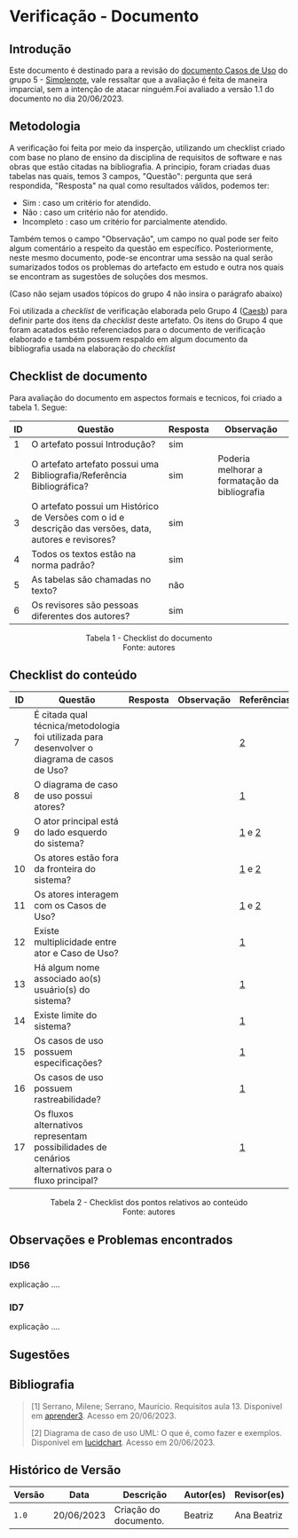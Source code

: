 # Verificação - Documento

## Introdução

Este documento é destinado para a revisão do [documento Casos de Uso](https://requisitos-de-software.github.io/2023.1-Simplenote/modelagem/casos_de_uso/) do grupo 5 - [Simplenote](https://github.com/Requisitos-de-Software/2023.1-Simplenote), vale ressaltar que a avaliação é feita de maneira imparcial, sem a intenção de atacar ninguém.Foi avaliado a versão 1.1 do documento no dia 20/06/2023.

## Metodologia

A verificação foi feita por meio da insperção, utilizando um checklist criado com base no plano de ensino da disciplina de requisitos de software e nas obras que estão citadas na bibliografia. A principio, foram criadas duas tabelas nas quais, temos 3 campos, "Questão": pergunta que será respondida, "Resposta" na qual como resultados válidos, podemos ter:

- Sim : caso um critério for atendido.
- Não : caso um critério não for atendido.
- Incompleto : caso um critério for parcialmente atendido.

Também temos o campo "Observação", um campo no qual pode ser feito algum comentário a respeito da questão em específico. Posteriormente, neste mesmo documento, pode-se encontrar uma sessão na qual serão sumarizados todos os problemas do artefacto em estudo e outra nos quais se encontram as sugestões de soluções dos mesmos.


(Caso não sejam usados tópicos do grupo 4 não insira o parágrafo abaixo)

Foi utilizada a *checklist* de verificação elaborada pelo Grupo 4 ([Caesb](https://requisitos-de-software.github.io/2023.1-Caesb/Verificacao/Grupo5/Entrega1/Entrega1/)) para definir parte dos itens da *checklist* deste artefato. Os itens do Grupo 4 que foram acatados estão referenciados para o documento de verificação elaborado e também possuem respaldo em algum documento da bibliografia usada na elaboração do *checklist* 

## Checklist de documento
Para avaliação do documento em aspectos formais e tecnicos, foi criado a tabela 1. Segue:

|ID|Questão|Resposta|Observação|
|--|-------|--------|----------|
|1|O artefato possui Introdução?                                                                                |   sim     |          |
|2|O artefato artefato possui uma Bibliografia/Referência Bibliográfica?                                        |   sim     | Poderia melhorar a formatação da bibliografia |
|3|O artefato possui um Histórico de Versões com o id e descrição das versões, data, autores e revisores?       |   sim     |          |
|4|Todos os textos estão na norma padrão?                                                                       |   sim     |          |
|5|As tabelas são chamadas no texto?                                                                            |   não     |          |
|6|Os revisores são pessoas diferentes dos autores?                                                             |   sim     |          |

<p align="center"> Tabela 1 - Checklist do documento <br> Fonte: autores </p>

## Checklist do conteúdo

| ID   | Questão | Resposta | Observação | Referências |
| ---- | ------- | -------- | ---------- |-------------|
|  7   | É citada qual técnica/metodologia foi utilizada para desenvolver o diagrama de casos de Uso?       |          |            | [2](#ancora2)     |
|  8   | O diagrama de caso de uso possui atores?                                                           |          |            | [1](#ancora1)     |
|  9   | O ator principal está do lado esquerdo do sistema?                                                 |          |            | [1](#ancora1) e [2](#ancora2)     |
|  10  | Os atores estão fora da fronteira do sistema?                                                      |          |            | [1](#ancora1) e [2](#ancora2)     |
|  11  | Os atores interagem com os Casos de Uso?                                                           |          |            | [1](#ancora1) e [2](#ancora2)     |
|  12  | Existe multiplicidade entre ator e Caso de Uso?                                                    |          |            | [1](#ancora1)     |
|  13  | Há algum nome associado ao(s) usuário(s) do sistema?                                               |          |            | [1](#ancora1)     |
|  14  | Existe limite do sistema?                                                                          |          |            | [1](#ancora1)     |
|  15  | Os casos de uso possuem especificações?                                                            |          |            | [1](#ancora1)     |
|  16  | Os casos de uso possuem rastreabilidade?                                                           |          |            | [1](#ancora1)     |
|  17  | Os fluxos alternativos representam possibilidades de cenários alternativos para o fluxo principal? |          |            | [1](#ancora1)     |


<p align="center"> Tabela 2 - Checklist dos pontos relativos ao conteúdo <br> Fonte: autores </p>

## Observações e Problemas encontrados

### ID56

explicação ....

### ID7

explicação ....

## Sugestões

## Bibliografia

> [1] Serrano, Milene; Serrano, Maurício. Requisitos aula 13. Disponivel em [aprender3](https://aprender3.unb.br/pluginfile.php/2523100/mod_resource/content/1/Requisitos%20-%20Aula%20013a.pdf). Acesso em 20/06/2023. 
>
> [2] Diagrama de caso de uso UML: O que é, como fazer e exemplos. Disponivel em [lucidchart](https://www.lucidchart.com/pages/pt/diagrama-de-caso-de-uso-uml). Acesso em 20/06/2023.

## Histórico de Versão

| Versão | Data       | Descrição             | Autor(es)    | Revisor(es)        |
| ------ | ---------- | --------------------- | ------------ | ------------------ |
| `1.0`  | 20/06/2023 | Criação do documento. | Beatriz      | Ana Beatriz            |

